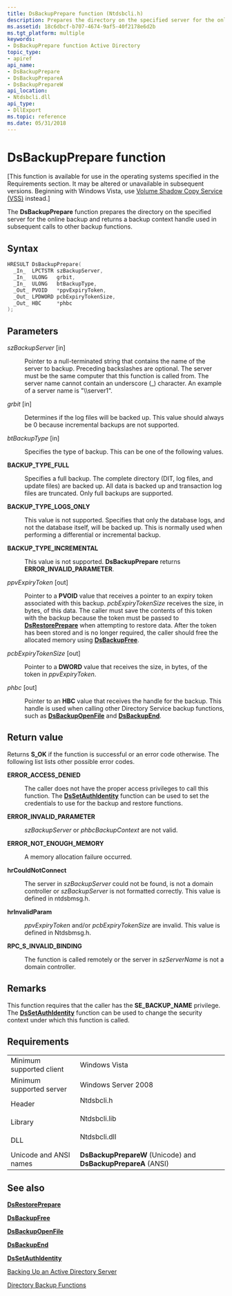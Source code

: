```yaml
---
title: DsBackupPrepare function (Ntdsbcli.h)
description: Prepares the directory on the specified server for the online backup and returns a backup context handle used in subsequent calls to other backup functions.
ms.assetid: 18c6dbcf-b707-4674-9af5-40f2178e6d2b
ms.tgt_platform: multiple
keywords:
- DsBackupPrepare function Active Directory
topic_type:
- apiref
api_name:
- DsBackupPrepare
- DsBackupPrepareA
- DsBackupPrepareW
api_location:
- Ntdsbcli.dll
api_type:
- DllExport
ms.topic: reference
ms.date: 05/31/2018
---
```


# DsBackupPrepare function

\[This function is available for use in the operating systems specified in the Requirements section. It may be altered or unavailable in subsequent versions. Beginning with Windows Vista, use [Volume Shadow Copy Service (VSS)](../vss/volume-shadow-copy-service-overview.md) instead.\]

The **DsBackupPrepare** function prepares the directory on the specified server for the online backup and returns a backup context handle used in subsequent calls to other backup functions.

## Syntax


```C++
HRESULT DsBackupPrepare(
  _In_  LPCTSTR szBackupServer,
  _In_  ULONG   grbit,
  _In_  ULONG   btBackupType,
  _Out_ PVOID   *ppvExpiryToken,
  _Out_ LPDWORD pcbExpiryTokenSize,
  _Out_ HBC     *phbc
);
```



## Parameters

<dl> <dt>

*szBackupServer* \[in\]
</dt> <dd>

Pointer to a null-terminated string that contains the name of the server to backup. Preceding backslashes are optional. The server must be the same computer that this function is called from. The server name cannot contain an underscore (\_) character. An example of a server name is "\\\\server1".

</dd> <dt>

*grbit* \[in\]
</dt> <dd>

Determines if the log files will be backed up. This value should always be 0 because incremental backups are not supported.

</dd> <dt>

*btBackupType* \[in\]
</dt> <dd>

Specifies the type of backup. This can be one of the following values.

<dt>

<span id="BACKUP_TYPE_FULL"></span><span id="backup_type_full"></span>

<span id="BACKUP_TYPE_FULL"></span><span id="backup_type_full"></span>**BACKUP\_TYPE\_FULL**


</dt> <dd>

Specifies a full backup. The complete directory (DIT, log files, and update files) are backed up. All data is backed up and transaction log files are truncated. Only full backups are supported.

</dd> <dt>

<span id="BACKUP_TYPE_LOGS_ONLY"></span><span id="backup_type_logs_only"></span>

<span id="BACKUP_TYPE_LOGS_ONLY"></span><span id="backup_type_logs_only"></span>**BACKUP\_TYPE\_LOGS\_ONLY**


</dt> <dd>

This value is not supported. Specifies that only the database logs, and not the database itself, will be backed up. This is normally used when performing a differential or incremental backup.

</dd> <dt>

<span id="BACKUP_TYPE_INCREMENTAL"></span><span id="backup_type_incremental"></span>

<span id="BACKUP_TYPE_INCREMENTAL"></span><span id="backup_type_incremental"></span>**BACKUP\_TYPE\_INCREMENTAL**


</dt> <dd>

This value is not supported. **DsBackupPrepare** returns **ERROR\_INVALID\_PARAMETER**.

</dd> </dl> </dd> <dt>

*ppvExpiryToken* \[out\]
</dt> <dd>

Pointer to a **PVOID** value that receives a pointer to an expiry token associated with this backup. *pcbExpiryTokenSize* receives the size, in bytes, of this data. The caller must save the contents of this token with the backup because the token must be passed to [**DsRestorePrepare**](dsrestoreprepare.md) when attempting to restore data. After the token has been stored and is no longer required, the caller should free the allocated memory using [**DsBackupFree**](dsbackupfree.md).

</dd> <dt>

*pcbExpiryTokenSize* \[out\]
</dt> <dd>

Pointer to a **DWORD** value that receives the size, in bytes, of the token in *ppvExpiryToken*.

</dd> <dt>

*phbc* \[out\]
</dt> <dd>

Pointer to an **HBC** value that receives the handle for the backup. This handle is used when calling other Directory Service backup functions, such as [**DsBackupOpenFile**](dsbackupopenfile.md) and [**DsBackupEnd**](dsbackupend.md).

</dd> </dl>

## Return value

Returns **S\_OK** if the function is successful or an error code otherwise. The following list lists other possible error codes.

<dl> <dt>

**ERROR\_ACCESS\_DENIED**
</dt> <dd>

The caller does not have the proper access privileges to call this function. The [**DsSetAuthIdentity**](dssetauthidentity.md) function can be used to set the credentials to use for the backup and restore functions.

</dd> <dt>

**ERROR\_INVALID\_PARAMETER**
</dt> <dd>

*szBackupServer* or *phbcBackupContext* are not valid.

</dd> <dt>

**ERROR\_NOT\_ENOUGH\_MEMORY**
</dt> <dd>

A memory allocation failure occurred.

</dd> <dt>

**hrCouldNotConnect**
</dt> <dd>

The server in *szBackupServer* could not be found, is not a domain controller or *szBackupServer* is not formatted correctly. This value is defined in ntdsbmsg.h.

</dd> <dt>

**hrInvalidParam**
</dt> <dd>

*ppvExpiryToken* and/or *pcbExpiryTokenSize* are invalid. This value is defined in Ntdsbmsg.h.

</dd> <dt>

**RPC\_S\_INVALID\_BINDING**
</dt> <dd>

The function is called remotely or the server in *szServerName* is not a domain controller.

</dd> </dl>

## Remarks

This function requires that the caller has the **SE\_BACKUP\_NAME** privilege. The [**DsSetAuthIdentity**](dssetauthidentity.md) function can be used to change the security context under which this function is called.

## Requirements



|                                     |                                                                                         |
|-------------------------------------|-----------------------------------------------------------------------------------------|
| Minimum supported client<br/> | Windows Vista<br/>                                                                |
| Minimum supported server<br/> | Windows Server 2008<br/>                                                          |
| Header<br/>                   | <dl> <dt>Ntdsbcli.h</dt> </dl>   |
| Library<br/>                  | <dl> <dt>Ntdsbcli.lib</dt> </dl> |
| DLL<br/>                      | <dl> <dt>Ntdsbcli.dll</dt> </dl> |
| Unicode and ANSI names<br/>   | **DsBackupPrepareW** (Unicode) and **DsBackupPrepareA** (ANSI)<br/>               |



## See also

<dl> <dt>

[**DsRestorePrepare**](dsrestoreprepare.md)
</dt> <dt>

[**DsBackupFree**](dsbackupfree.md)
</dt> <dt>

[**DsBackupOpenFile**](dsbackupopenfile.md)
</dt> <dt>

[**DsBackupEnd**](dsbackupend.md)
</dt> <dt>

[**DsSetAuthIdentity**](dssetauthidentity.md)
</dt> <dt>

[Backing Up an Active Directory Server](backing-up-an-active-directory-server.md)
</dt> <dt>

[Directory Backup Functions](directory-backup-functions.md)
</dt> </dl>

 

